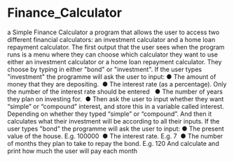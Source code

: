 # Finance_Calculator
a Simple Finance Calculator
a program that allows the user to access two different financial calculators: an investment calculator and a home loan repayment calculator.
The first output that the user sees when the program runs is a menu where they can choose which calculator they want to use either  an investment calculator or a home loan repayment calculator.
They choose by typing in either "bond" or "investment".
If the user types "investment" the programme will ask the user to input: 
● The amount of money that they are depositing. 
● The interest rate (as a percentage). Only the number of the interest rate should be entered   
● The number of years they plan on investing for.  
● Then ask the user to input whether they want “simple” or “compound” interest, and store this in a variable called ​interest​. Depending on whether they typed “simple” or “compound”.
And then it calculates what their investment will be according to all their inputs.
If the user types "bond" the programme will ask the user to input:
● The present value of the house. E.g. 100000  
● The interest rate. E.g. 7  
● The number of months they plan to take to repay the bond. E.g. 120
And calculate and print how much the user will pay each month
